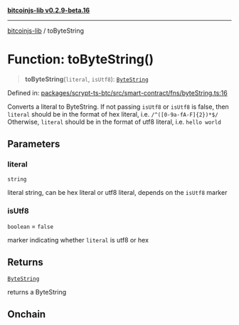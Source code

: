 [**bitcoinjs-lib v0.2.9-beta.16**](../README.md)

***

[bitcoinjs-lib](../README.md) / toByteString

# Function: toByteString()

> **toByteString**(`literal`, `isUtf8`): [`ByteString`](../type-aliases/ByteString.md)

Defined in: [packages/scrypt-ts-btc/src/smart-contract/fns/byteString.ts:16](https://github.com/sCrypt-Inc/scrypt-btc-mono/blob/7d2760b2d3565565fcb011792878d3764e0701be/packages/scrypt-ts-btc/src/smart-contract/fns/byteString.ts#L16)

Converts a literal to ByteString.
If not passing `isUtf8` or `isUtf8` is false, then `literal` should be in the format of hex literal, i.e. `/^([0-9a-fA-F]{2})*$/`
Otherwise, `literal` should be in the format of utf8 literal, i.e. `hello world`

## Parameters

### literal

`string`

literal string, can be hex literal or utf8 literal, depends on the `isUtf8` marker

### isUtf8

`boolean` = `false`

marker indicating whether `literal` is utf8 or hex

## Returns

[`ByteString`](../type-aliases/ByteString.md)

returns a ByteString

## Onchain

